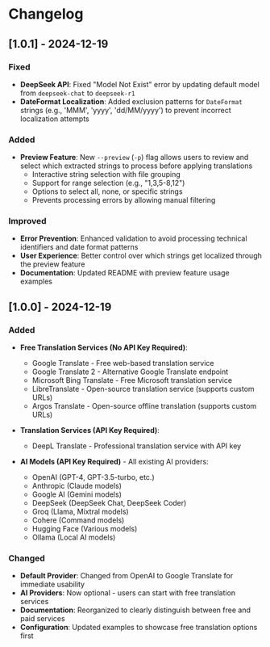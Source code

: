 # Changelog


## [1.0.1] - 2024-12-19

### Fixed
- **DeepSeek API**: Fixed "Model Not Exist" error by updating default model from `deepseek-chat` to `deepseek-r1`
- **DateFormat Localization**: Added exclusion patterns for `DateFormat` strings (e.g., 'MMM', 'yyyy', 'dd/MM/yyyy') to prevent incorrect localization attempts

### Added
- **Preview Feature**: New `--preview` (`-p`) flag allows users to review and select which extracted strings to process before applying translations
  - Interactive string selection with file grouping
  - Support for range selection (e.g., "1,3,5-8,12")
  - Options to select all, none, or specific strings
  - Prevents processing errors by allowing manual filtering

### Improved
- **Error Prevention**: Enhanced validation to avoid processing technical identifiers and date format patterns
- **User Experience**: Better control over which strings get localized through the preview feature
- **Documentation**: Updated README with preview feature usage examples

## [1.0.0] - 2024-12-19

### Added
- **Free Translation Services (No API Key Required)**:
  - Google Translate - Free web-based translation service
  - Google Translate 2 - Alternative Google Translate endpoint
  - Microsoft Bing Translate - Free Microsoft translation service
  - LibreTranslate - Open-source translation service (supports custom URLs)
  - Argos Translate - Open-source offline translation (supports custom URLs)

- **Translation Services (API Key Required)**:
  - DeepL Translate - Professional translation service with API key

- **AI Models (API Key Required)** - All existing AI providers:
  - OpenAI (GPT-4, GPT-3.5-turbo, etc.)
  - Anthropic (Claude models)
  - Google AI (Gemini models)
  - DeepSeek (DeepSeek Chat, DeepSeek Coder)
  - Groq (Llama, Mixtral models)
  - Cohere (Command models)
  - Hugging Face (Various models)
  - Ollama (Local AI models)

### Changed
- **Default Provider**: Changed from OpenAI to Google Translate for immediate usability
- **AI Providers**: Now optional - users can start with free translation services
- **Documentation**: Reorganized to clearly distinguish between free and paid services
- **Configuration**: Updated examples to showcase free translation options first
